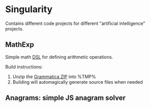 # Singularity

Contains different code projects for different "artificial intelligence" projects.

## MathExp

Simple math [DSL](https://en.wikipedia.org/wiki/Domain-specific_language) for defining arithmetic operations.

Build instructions:
1. Unzip the [Grammatica ZIP](https://github.com/cederberg/grammatica/releases/tag/v1.6) into %TMP%
1. Building will automagically generate source files when needed

## Anagrams: simple JS anagram solver
